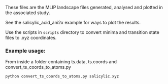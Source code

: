 These files are the MLIP landscape files generated, analysed and plotted in the associated study.

See the salicylic_acid_ani2x example for ways to plot the results. 

Use the scripts in `scripts` directory to convert minima and transition state files to .xyz coordinates. 

### Example usage:

From inside a folder containing ts.data, ts.coords and convert_ts_coords_to_atoms.py

`python convert_ts_coords_to_atoms.py salicylic.xyz`
